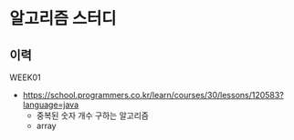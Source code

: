 # 알고리즘 스터디

## 이력

WEEK01

* https://school.programmers.co.kr/learn/courses/30/lessons/120583?language=java
  * 중복된 숫자 개수 구하는 알고리즘
  * array
